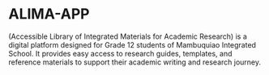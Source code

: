 # ALIMA-APP
(Accessible Library of Integrated Materials for Academic Research) is a digital platform designed for Grade 12 students of Mambuquiao Integrated School. It provides easy access to research guides, templates, and reference materials to support their academic writing and research journey.

